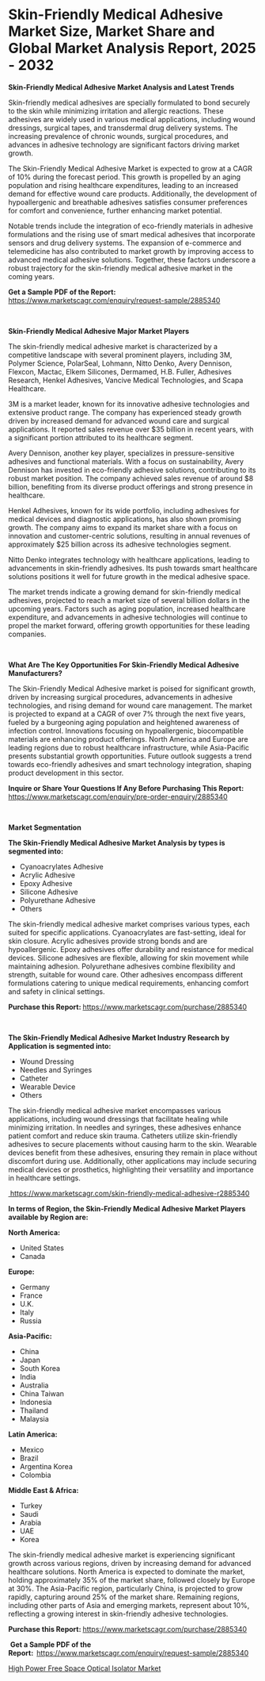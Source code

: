 <p><h1>Skin-Friendly Medical Adhesive Market Size, Market Share and Global Market Analysis Report, 2025 - 2032</h1></p><p><strong>Skin-Friendly Medical Adhesive Market Analysis and Latest Trends</strong></p>
<p><p>Skin-friendly medical adhesives are specially formulated to bond securely to the skin while minimizing irritation and allergic reactions. These adhesives are widely used in various medical applications, including wound dressings, surgical tapes, and transdermal drug delivery systems. The increasing prevalence of chronic wounds, surgical procedures, and advances in adhesive technology are significant factors driving market growth.</p><p>The Skin-Friendly Medical Adhesive Market is expected to grow at a CAGR of 10% during the forecast period. This growth is propelled by an aging population and rising healthcare expenditures, leading to an increased demand for effective wound care products. Additionally, the development of hypoallergenic and breathable adhesives satisfies consumer preferences for comfort and convenience, further enhancing market potential. </p><p>Notable trends include the integration of eco-friendly materials in adhesive formulations and the rising use of smart medical adhesives that incorporate sensors and drug delivery systems. The expansion of e-commerce and telemedicine has also contributed to market growth by improving access to advanced medical adhesive solutions. Together, these factors underscore a robust trajectory for the skin-friendly medical adhesive market in the coming years.</p></p>
<p><strong>Get a Sample PDF of the Report:&nbsp;</strong> <a href="https://www.marketscagr.com/enquiry/request-sample/2885340?utm_campaign=3096&utm_medium=2&utm_source=Github&utm_content=ia&utm_term=13032025&utm_id=skin-friendly-medical-adhesive">https://www.marketscagr.com/enquiry/request-sample/2885340</a></p>
<p>&nbsp;</p>
<p><strong>Skin-Friendly Medical Adhesive Major Market Players</strong></p>
<p><p>The skin-friendly medical adhesive market is characterized by a competitive landscape with several prominent players, including 3M, Polymer Science, PolarSeal, Lohmann, Nitto Denko, Avery Dennison, Flexcon, Mactac, Elkem Silicones, Dermamed, H.B. Fuller, Adhesives Research, Henkel Adhesives, Vancive Medical Technologies, and Scapa Healthcare. </p><p>3M is a market leader, known for its innovative adhesive technologies and extensive product range. The company has experienced steady growth driven by increased demand for advanced wound care and surgical applications. It reported sales revenue over $35 billion in recent years, with a significant portion attributed to its healthcare segment.</p><p>Avery Dennison, another key player, specializes in pressure-sensitive adhesives and functional materials. With a focus on sustainability, Avery Dennison has invested in eco-friendly adhesive solutions, contributing to its robust market position. The company achieved sales revenue of around $8 billion, benefiting from its diverse product offerings and strong presence in healthcare.</p><p>Henkel Adhesives, known for its wide portfolio, including adhesives for medical devices and diagnostic applications, has also shown promising growth. The company aims to expand its market share with a focus on innovation and customer-centric solutions, resulting in annual revenues of approximately $25 billion across its adhesive technologies segment.</p><p>Nitto Denko integrates technology with healthcare applications, leading to advancements in skin-friendly adhesives. Its push towards smart healthcare solutions positions it well for future growth in the medical adhesive space.</p><p>The market trends indicate a growing demand for skin-friendly medical adhesives, projected to reach a market size of several billion dollars in the upcoming years. Factors such as aging population, increased healthcare expenditure, and advancements in adhesive technologies will continue to propel the market forward, offering growth opportunities for these leading companies.</p></p>
<p>&nbsp;</p>
<p><strong>What Are The Key Opportunities For Skin-Friendly Medical Adhesive Manufacturers?</strong></p>
<p><p>The Skin-Friendly Medical Adhesive market is poised for significant growth, driven by increasing surgical procedures, advancements in adhesive technologies, and rising demand for wound care management. The market is projected to expand at a CAGR of over 7% through the next five years, fueled by a burgeoning aging population and heightened awareness of infection control. Innovations focusing on hypoallergenic, biocompatible materials are enhancing product offerings. North America and Europe are leading regions due to robust healthcare infrastructure, while Asia-Pacific presents substantial growth opportunities. Future outlook suggests a trend towards eco-friendly adhesives and smart technology integration, shaping product development in this sector.</p></p>
<p><strong>Inquire or Share Your Questions If Any Before Purchasing This Report:</strong> <a href="https://www.marketscagr.com/enquiry/pre-order-enquiry/2885340?utm_campaign=3096&utm_medium=2&utm_source=Github&utm_content=ia&utm_term=13032025&utm_id=skin-friendly-medical-adhesive">https://www.marketscagr.com/enquiry/pre-order-enquiry/2885340</a></p>
<p>&nbsp;</p>
<p><strong>Market Segmentation</strong></p>
<p><strong>The Skin-Friendly Medical Adhesive Market Analysis by types is segmented into:</strong></p>
<p><ul><li>Cyanoacrylates Adhesive</li><li>Acrylic Adhesive</li><li>Epoxy Adhesive</li><li>Silicone Adhesive</li><li>Polyurethane Adhesive</li><li>Others</li></ul></p>
<p><p>The skin-friendly medical adhesive market comprises various types, each suited for specific applications. Cyanoacrylates are fast-setting, ideal for skin closure. Acrylic adhesives provide strong bonds and are hypoallergenic. Epoxy adhesives offer durability and resistance for medical devices. Silicone adhesives are flexible, allowing for skin movement while maintaining adhesion. Polyurethane adhesives combine flexibility and strength, suitable for wound care. Other adhesives encompass different formulations catering to unique medical requirements, enhancing comfort and safety in clinical settings.</p></p>
<p><strong>Purchase this Report:&nbsp;</strong><a href="https://www.marketscagr.com/purchase/2885340?utm_campaign=3096&utm_medium=2&utm_source=Github&utm_content=ia&utm_term=13032025&utm_id=skin-friendly-medical-adhesive">https://www.marketscagr.com/purchase/2885340</a></p>
<p>&nbsp;</p>
<p><strong>The Skin-Friendly Medical Adhesive Market Industry Research by Application is segmented into:</strong></p>
<p><ul><li>Wound Dressing</li><li>Needles and Syringes</li><li>Catheter</li><li>Wearable Device</li><li>Others</li></ul></p>
<p><p>The skin-friendly medical adhesive market encompasses various applications, including wound dressings that facilitate healing while minimizing irritation. In needles and syringes, these adhesives enhance patient comfort and reduce skin trauma. Catheters utilize skin-friendly adhesives to secure placements without causing harm to the skin. Wearable devices benefit from these adhesives, ensuring they remain in place without discomfort during use. Additionally, other applications may include securing medical devices or prosthetics, highlighting their versatility and importance in healthcare settings.</p></p>
<p><a href="https://www.marketscagr.com/skin-friendly-medical-adhesive-r2885340?utm_campaign=3096&utm_medium=2&utm_source=Github&utm_content=ia&utm_term=13032025&utm_id=skin-friendly-medical-adhesive">&nbsp;https://www.marketscagr.com/skin-friendly-medical-adhesive-r2885340</a></p>
<p><strong>In terms of Region, the Skin-Friendly Medical Adhesive Market Players available by Region are:</strong></p>
<p>
    <p> <strong> North America: </strong>
        <ul>
            <li>United States</li>
            <li>Canada</li>
        </ul>
        </p> 
    <p> <strong> Europe: </strong>
        <ul>
            <li>Germany</li>
            <li>France</li>
            <li>U.K.</li>
            <li>Italy</li>
            <li>Russia</li>
        </ul>
        </p> 
    <p> <strong> Asia-Pacific: </strong>
        <ul>
            <li>China</li>
            <li>Japan</li>
            <li>South Korea</li>
            <li>India</li>
            <li>Australia</li>
            <li>China Taiwan</li>
            <li>Indonesia</li>
            <li>Thailand</li>
            <li>Malaysia</li>
        </ul>
        </p> 
    <p> <strong> Latin America: </strong>
        <ul>
            <li>Mexico</li>
            <li>Brazil</li>
            <li>Argentina Korea</li>
            <li>Colombia</li>
        </ul>
        </p> 
    <p> <strong> Middle East & Africa: </strong>
        <ul>
            <li>Turkey</li>
            <li>Saudi</li>
            <li>Arabia</li>
            <li>UAE</li>
            <li>Korea</li>
        </ul>
    </p>
    </p>
<p><p>The skin-friendly medical adhesive market is experiencing significant growth across various regions, driven by increasing demand for advanced healthcare solutions. North America is expected to dominate the market, holding approximately 35% of the market share, followed closely by Europe at 30%. The Asia-Pacific region, particularly China, is projected to grow rapidly, capturing around 25% of the market share. Remaining regions, including other parts of Asia and emerging markets, represent about 10%, reflecting a growing interest in skin-friendly adhesive technologies.</p></p>
<p><strong>Purchase this Report: </strong><a href="https://www.marketscagr.com/purchase/2885340?utm_campaign=3096&utm_medium=2&utm_source=Github&utm_content=ia&utm_term=13032025&utm_id=skin-friendly-medical-adhesive">https://www.marketscagr.com/purchase/2885340</a></p>
<p>&nbsp;<strong>Get a Sample PDF of the Report:&nbsp;&nbsp;</strong><a href="https://www.marketscagr.com/enquiry/request-sample/2885340?utm_campaign=3096&utm_medium=2&utm_source=Github&utm_content=ia&utm_term=13032025&utm_id=skin-friendly-medical-adhesive">https://www.marketscagr.com/enquiry/request-sample/2885340</a></p>
<p><strong></strong></p>
<p><p><a href="https://github.com/leehihkl/Market-Research-Report-List-1/blob/main/high-power-free-space-optical-isolator-market.md?utm_campaign=3096&utm_medium=2&utm_source=Github&utm_content=ia&utm_term=13032025&utm_id=skin-friendly-medical-adhesive">High Power Free Space Optical Isolator Market</a></p></p>